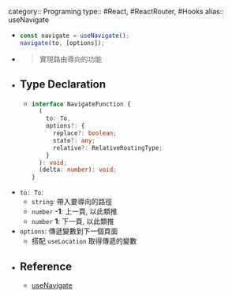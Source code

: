 category:: Programing
type:: #React, #ReactRouter, #Hooks
alias:: useNavigate

- ```ts
  const navigate = useNavigate();
  navigate(to, [options]);
  ```
- > 實現路由導向的功能
- ## Type Declaration
	- ```typescript
	  interface NavigateFunction {
	    (
	      to: To,
	      options?: {
	        replace?: boolean;
	        state?: any;
	        relative?: RelativeRoutingType;
	      }
	    ): void;
	    (delta: number): void;
	  }
	  
	  ```
- `to: To`:
	- `string`: 帶入要導向的路徑
	- `number` **-1**: 上一頁, 以此類推
	- `number` **1**: 下一頁, 以此類推
- `options`: 傳遞變數到下一個頁面
	- 搭配 `useLocation` 取得傳遞的變數
- ## Reference
	- [useNavigate](https://reactrouter.com/en/main/hooks/use-navigate)